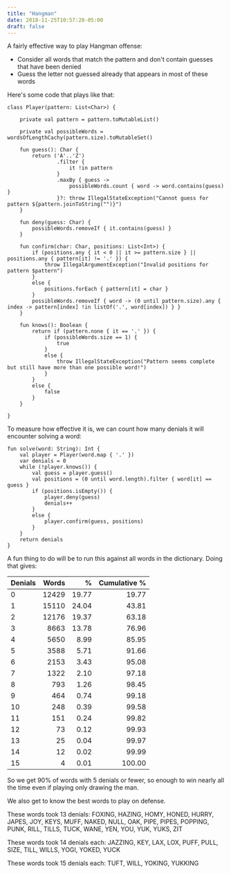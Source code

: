 ```yaml
---
title: "Hangman"
date: 2018-11-25T10:57:28-05:00
draft: false
---
```


A fairly effective way to play Hangman offense:

* Consider all words that match the pattern and don't contain guesses that have been denied
* Guess the letter not guessed already that appears in most of these words

Here's some code that plays like that:

    class Player(pattern: List<Char>) {
    
        private val pattern = pattern.toMutableList()
    
        private val possibleWords = wordsOfLengthCachy(pattern.size).toMutableSet()
    
        fun guess(): Char {
            return ('A'..'Z')
                    .filter {
                        it !in pattern
                    }
                    .maxBy { guess ->
                        possibleWords.count { word -> word.contains(guess) }
                    }?: throw IllegalStateException("Cannot guess for pattern ${pattern.joinToString("")}")
        }
    
        fun deny(guess: Char) {
            possibleWords.removeIf { it.contains(guess) }
        }
    
        fun confirm(char: Char, positions: List<Int>) {
            if (positions.any { it < 0 || it >= pattern.size } || positions.any { pattern[it] != '.' }) {
                throw IllegalArgumentException("Invalid positions for pattern $pattern")
            }
            else {
                positions.forEach { pattern[it] = char }
            }
            possibleWords.removeIf { word -> (0 until pattern.size).any { index -> pattern[index] !in listOf('.', word[index]) } }
        }
    
        fun knows(): Boolean {
            return if (pattern.none { it == '.' }) {
                if (possibleWords.size == 1) {
                    true
                }
                else {
                    throw IllegalStateException("Pattern seems complete but still have more than one possible word!")
                }
            }
            else {
                false
            }
        }
    
    } 

To measure how effective it is, we can count how many denials it will encounter solving a word:

    fun solve(word: String): Int {
        val player = Player(word.map { '.' })
        var denials = 0
        while (!player.knows()) {
            val guess = player.guess()
            val positions = (0 until word.length).filter { word[it] == guess }
            if (positions.isEmpty()) {
                player.deny(guess)
                denials++
            }
            else {
                player.confirm(guess, positions)
            }
        }
        return denials
    }
    
A fun thing to do will be to run this against all words in the dictionary.  Doing that gives:

Denials    |      Words    |    %    |    Cumulative % |
-----------|--------------:|--------:|----------------:|
0	       |12429          |19.77    |       19.77     |  
1	       |15110          |24.04    |       43.81     |
2	       |12176          |19.37    |       63.18     |
3	       |8663           |13.78    |       76.96     |
4	       |5650           |8.99     |       85.95     |
5	       |3588           |5.71     |       91.66     |
6	       |2153           |3.43     |       95.08     |
7	       |1322           |2.10     |       97.18     |
8	       |793            |1.26     |       98.45     |
9	       |464            |0.74     |       99.18     |
10	       |248            |0.39     |       99.58     |
11	       |151            |0.24     |       99.82     |
12	       |73             |0.12     |       99.93     |
13	       |25             |0.04     |       99.97     |
14	       |12             |0.02     |       99.99     |
15	       |4              |0.01     |      100.00     |

So we get 90% of words with 5 denials or fewer, so enough to win nearly all the time even if playing only drawing the man.  

We also get to know the best words to play on defense.

These words took 13 denials: FOXING, HAZING, HOMY, HONED, HURRY, JAPES, JOY, KEYS, MUFF, NAKED, NULL, OAK, PIPE, PIPES, POPPING, PUNK, RILL, TILLS, TUCK, WANE, YEN, YOU, YUK, YUKS, ZIT

These words took 14 denials each: JAZZING, KEY, LAX, LOX, PUFF, PULL, SIZE, TILL, WILLS, YOGI, YOKED, YUCK

These words took 15 denials each: TUFT, WILL, YOKING, YUKKING